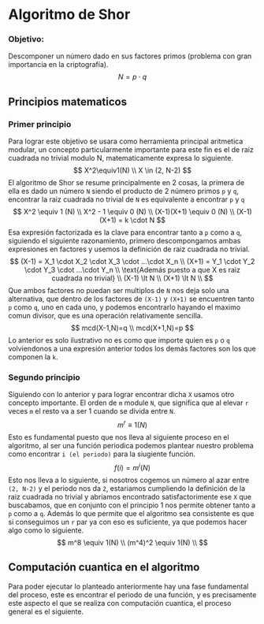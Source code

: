 # Algoritmo de Shor

### Objetivo:
Descomponer un número dado en sus factores primos (problema con gran importancia en la criptografía).
$$
N = p \cdot q
$$
## Principios matematicos
### Primer principio
Para lograr este objetivo se usara como herramienta principal aritmetica modular, un concepto particularmente importante para este fin es el de raiz cuadrada no trivial modulo N, matematicamente expresa lo siguiente.
$$
X^2\equiv1(N) \\
X \in (2, N-2)
$$
El algoritmo de Shor se resume principalmente en 2 cosas, la primera de ella es  dado un número `N` siendo el producto de 2 número primos `p` y `q`, encontrar la raiz cuadrada no trivial de `N` es equivalente a encontrar `p` y `q`
$$
X^2 \equiv 1 (N) \\
X^2 - 1 \equiv 0 (N) \\
(X-1)(X+1) \equiv 0 (N) \\
(X-1)(X+1) = k \cdot N 
$$
Esa expresión factorizada es la clave para encontrar tanto a `p` como a `q`, siguiendo el siguiente razonamiento, primero descompongamos ambas expresiones en factores y usemos la definición de raiz cuadrada no trivial.
$$
(X-1) = X_1 \cdot X_2 \cdot X_3 \cdot ...\cdot X_n \\
(X+1) = Y_1 \cdot Y_2 \cdot Y_3 \cdot ...\cdot Y_n  \\
\text{Además puesto a que X es raiz cuadrada no trivial} \\
(X-1) \lt N \\
(X+1) \lt N \\
$$
Que ambos factores no puedan ser multiplos de `N` nos deja solo una alternativa, que dentro de los factores de `(X-1)` y `(X+1)` se encuentren tanto `p` como `q`, uno en cada uno, y podemos encontrarlo hayando el maximo comun divisor, que es una operación relativamente sencilla.
$$
mcd(X-1,N)=q \\
mcd(X+1,N)=p
$$
Lo anterior es solo ilustrativo no es como que importe quien es `p` o `q` volviendonos a una expresión anterior todos los demás factores son los que componen la `k`.
### Segundo principio
Siguiendo con lo anterior y para lograr encontrar dicha `X` usamos otro concepto importante. El orden de `m` module `N`, que significa que al elevar `r` veces `m` el resto va a ser 1 cuando se divida entre `N`.
$$
m^r \equiv 1 (N)
$$
Esto es fundamental puesto que nos lleva al siguiente proceso en el algoritmo, al ser una función periodica podemos plantear nuestro problema como encontrar `i (el periodo)` para la siugiente función.
$$
f(i) = m^i(N)
$$
Esto nos lleva a lo siguiente, si nosotros cogemos un número al azar entre `(2, N-2)` y el periodo nos da `2`, estariamos cumpliendo la definición de la raiz cuadrada no trivial y abriamos encontrado satisfactorimente ese `X` que buscabamos, que en conjunto con el principio 1 nos permite obtener tanto a `p` como a `q`. Además lo que permite que el algoritmo sea consistente es que si conseguimos un `r` par ya con eso es suficiente, ya que podemos hacer algo como lo siguiente.
$$
m^8 \equiv 1(N) \\
(m^4)^2 \equiv 1(N) \\
$$

## Computación cuantica en el algoritmo
Para poder ejecutar lo planteado anteriormente hay una fase fundamental del proceso, este es encontrar el periodo de una función, y es precisamente este aspecto el que se realiza con computación cuantica, el proceso general es el siguiente.
